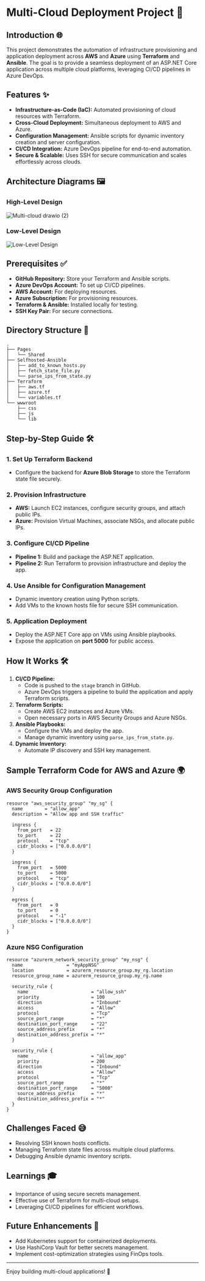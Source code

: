 # Multi-Cloud Deployment Project 🚀

## Introduction 🌐
This project demonstrates the automation of infrastructure provisioning and application deployment across **AWS** and **Azure** using **Terraform** and **Ansible**. The goal is to provide a seamless deployment of an ASP.NET Core application across multiple cloud platforms, leveraging CI/CD pipelines in Azure DevOps.

## Features ✨
- **Infrastructure-as-Code (IaC):** Automated provisioning of cloud resources with Terraform.
- **Cross-Cloud Deployment:** Simultaneous deployment to AWS and Azure.
- **Configuration Management:** Ansible scripts for dynamic inventory creation and server configuration.
- **CI/CD Integration:** Azure DevOps pipeline for end-to-end automation.
- **Secure & Scalable:** Uses SSH for secure communication and scales effortlessly across clouds.

## Architecture Diagrams 🖼️

### High-Level Design
![Multi-cloud drawio (2)](https://github.com/user-attachments/assets/c7fd62a6-c3c1-42d9-8aa2-f43b7ed49971)

### Low-Level Design
![Low-Level Design](https://via.placeholder.com/600x400.png?text=Low-Level+Design+Diagram)

## Prerequisites ✅
- **GitHub Repository:** Store your Terraform and Ansible scripts.
- **Azure DevOps Account:** To set up CI/CD pipelines.
- **AWS Account:** For deploying resources.
- **Azure Subscription:** For provisioning resources.
- **Terraform & Ansible:** Installed locally for testing.
- **SSH Key Pair:** For secure connections.

## Directory Structure 📁
```
.
├── Pages
│   └── Shared
├── Selfhosted-Ansible
│   ├── add_to_known_hosts.py
│   ├── fetch_state_file.py
│   └── parse_ips_from_state.py
├── Terraform
│   ├── aws.tf
│   ├── azure.tf
│   └── variables.tf
└── wwwroot
    ├── css
    ├── js
    └── lib
```

## Step-by-Step Guide 🛠️

### 1. Set Up Terraform Backend
- Configure the backend for **Azure Blob Storage** to store the Terraform state file securely.

### 2. Provision Infrastructure
- **AWS:** Launch EC2 instances, configure security groups, and attach public IPs.
- **Azure:** Provision Virtual Machines, associate NSGs, and allocate public IPs.

### 3. Configure CI/CD Pipeline
- **Pipeline 1:** Build and package the ASP.NET application.
- **Pipeline 2:** Run Terraform to provision infrastructure and deploy the app.

### 4. Use Ansible for Configuration Management
- Dynamic inventory creation using Python scripts.
- Add VMs to the known hosts file for secure SSH communication.

### 5. Application Deployment
- Deploy the ASP.NET Core app on VMs using Ansible playbooks.
- Expose the application on **port 5000** for public access.

## How It Works 🛠️
1. **CI/CD Pipeline:**
   - Code is pushed to the `stage` branch in GitHub.
   - Azure DevOps triggers a pipeline to build the application and apply Terraform scripts.
2. **Terraform Scripts:**
   - Create AWS EC2 instances and Azure VMs.
   - Open necessary ports in AWS Security Groups and Azure NSGs.
3. **Ansible Playbooks:**
   - Configure the VMs and deploy the app.
   - Manage dynamic inventory using `parse_ips_from_state.py`.
4. **Dynamic Inventory:**
   - Automate IP discovery and SSH key management.

## Sample Terraform Code for AWS and Azure 🌍

### AWS Security Group Configuration
```hcl
resource "aws_security_group" "my_sg" {
  name        = "allow_app"
  description = "Allow app and SSH traffic"

  ingress {
    from_port   = 22
    to_port     = 22
    protocol    = "tcp"
    cidr_blocks = ["0.0.0.0/0"]
  }

  ingress {
    from_port   = 5000
    to_port     = 5000
    protocol    = "tcp"
    cidr_blocks = ["0.0.0.0/0"]
  }

  egress {
    from_port   = 0
    to_port     = 0
    protocol    = "-1"
    cidr_blocks = ["0.0.0.0/0"]
  }
}
```

### Azure NSG Configuration
```hcl
resource "azurerm_network_security_group" "my_nsg" {
  name                = "myAppNSG"
  location            = azurerm_resource_group.my_rg.location
  resource_group_name = azurerm_resource_group.my_rg.name

  security_rule {
    name                       = "allow_ssh"
    priority                   = 100
    direction                  = "Inbound"
    access                     = "Allow"
    protocol                   = "Tcp"
    source_port_range          = "*"
    destination_port_range     = "22"
    source_address_prefix      = "*"
    destination_address_prefix = "*"
  }

  security_rule {
    name                       = "allow_app"
    priority                   = 200
    direction                  = "Inbound"
    access                     = "Allow"
    protocol                   = "Tcp"
    source_port_range          = "*"
    destination_port_range     = "5000"
    source_address_prefix      = "*"
    destination_address_prefix = "*"
  }
}
```

## Challenges Faced 😅
- Resolving SSH known hosts conflicts.
- Managing Terraform state files across multiple cloud platforms.
- Debugging Ansible dynamic inventory scripts.

## Learnings 🎓
- Importance of using secure secrets management.
- Effective use of Terraform for multi-cloud setups.
- Leveraging CI/CD pipelines for efficient workflows.

## Future Enhancements 🚀
- Add Kubernetes support for containerized deployments.
- Use HashiCorp Vault for better secrets management.
- Implement cost-optimization strategies using FinOps tools.

---
Enjoy building multi-cloud applications! 🌟

